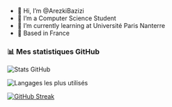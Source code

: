 - 👋 Hi, I’m @ArezkiBazizi
- 👀 I’m a Computer Science Student
- 📙 I’m currently learning at Université Paris Nanterre
- 📍 Based in France

### 📊 Mes statistiques GitHub

![Stats GitHub](https://github-readme-stats.vercel.app/api?username=ArezkiBazizi&show_icons=true&theme=tokyonight&count_private=true&include_all_commits=true)

![Langages les plus utilisés](https://github-readme-stats.vercel.app/api/top-langs/?username=ArezkiBazizi&layout=compact&theme=tokyonight)

[![GitHub Streak](https://streak-stats.demolab.com?user=ArezkiBazizi&theme=tokyonight)](https://git.io/streak-stats)


